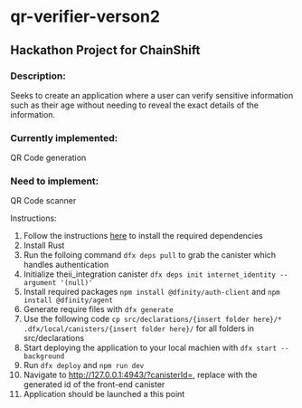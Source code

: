 # qr-verifier-verson2
## Hackathon Project for ChainShift

### Description:
Seeks to create an application where a user can verify sensitive information such as their age without
needing to reveal the exact details of the information.

### Currently implemented:
QR Code generation

### Need to implement:
QR Code scanner

Instructions:

1. Follow the instructions [here](https://demergent-labs.github.io/kybra/installation.html) to install the required dependencies
2. Install Rust
3. Run the folloing command `dfx deps pull` to grab the canister which handles authentication
4. Initialize theii_integration canister `dfx deps init internet_identity --argument '(null)'`
5. Install required packages `npm install @dfinity/auth-client` and `npm install @dfinity/agent`
6. Generate require files with `dfx generate`
7. Use the following code `cp src/declarations/{insert folder here}/* .dfx/local/canisters/{insert folder here}/` for all folders in src/declarations
8. Start deploying the application to your local machien with `dfx start --background`
9. Run `dfx deploy` and `npm run dev`
10. Navigate to http://127.0.0.1:4943/?canisterId=<canister-id>, replace <canisterId> with the generated id of the front-end canister
11. Application should be launched a this point
